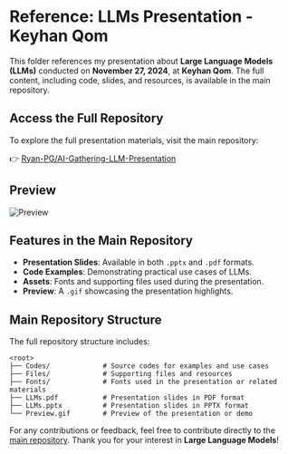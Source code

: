 
# Reference: LLMs Presentation - Keyhan Qom

This folder references my presentation about **Large Language Models (LLMs)** conducted on **November 27, 2024**, at **Keyhan Qom**. The full content, including code, slides, and resources, is available in the main repository.

## Access the Full Repository

To explore the full presentation materials, visit the main repository:

👉 [Ryan-PG/AI-Gathering-LLM-Presentation](https://github.com/Ryan-PG/AI-Gathering-LLM-Presentation)

## Preview

![Preview](https://github.com/Ryan-PG/AI-Gathering-LLM-Presentation/raw/main/Preview.gif)

## Features in the Main Repository

- **Presentation Slides**: Available in both `.pptx` and `.pdf` formats.
- **Code Examples**: Demonstrating practical use cases of LLMs.
- **Assets**: Fonts and supporting files used during the presentation.
- **Preview**: A `.gif` showcasing the presentation highlights.

## Main Repository Structure

The full repository structure includes:

```plaintext
<root>
├── Codes/             # Source codes for examples and use cases
├── Files/             # Supporting files and resources
├── Fonts/             # Fonts used in the presentation or related materials
├── LLMs.pdf           # Presentation slides in PDF format
├── LLMs.pptx          # Presentation slides in PPTX format
└── Preview.gif        # Preview of the presentation or demo
```

For any contributions or feedback, feel free to contribute directly to the [main repository](https://github.com/Ryan-PG/AI-Gathering-LLM-Presentation). Thank you for your interest in **Large Language Models**!
